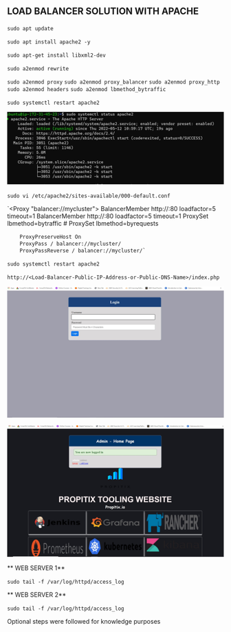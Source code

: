 ## LOAD BALANCER SOLUTION WITH APACHE

`sudo apt update`

`sudo apt install apache2 -y`

`sudo apt-get install libxml2-dev`

`sudo a2enmod rewrite`

`sudo a2enmod proxy`
`sudo a2enmod proxy_balancer`
`sudo a2enmod proxy_http`
`sudo a2enmod headers`
`sudo a2enmod lbmethod_bytraffic`

`sudo systemctl restart apache2`

![Apache](./images/Apache%20status%20running..jpg)

`sudo vi /etc/apache2/sites-available/000-default.conf`

`<Proxy "balancer://mycluster">
               BalancerMember http://<WebServer1-Private-IP-Address>:80 loadfactor=5 timeout=1
               BalancerMember http://<WebServer2-Private-IP-Address>:80 loadfactor=5 timeout=1
               ProxySet lbmethod=bytraffic
               # ProxySet lbmethod=byrequests
        </Proxy>

        ProxyPreserveHost On
        ProxyPass / balancer://mycluster/
        ProxyPassReverse / balancer://mycluster/`

`sudo systemctl restart apache2`

`http://<Load-Balancer-Public-IP-Address-or-Public-DNS-Name>/index.php`

![PAGE.PNG](./images/Load%20IP%20address%20Loading%20page.jpg)

![Pro.PNG](./images/Propitix%20tooling%20through%20load%20balancer%20IP%20address.jpg)


** WEB SERVER 1**

`sudo tail -f /var/log/httpd/access_log`

** WEB SERVER 2**

`sudo tail -f /var/log/httpd/access_log`

Optional steps were followed for knowledge purposes 

